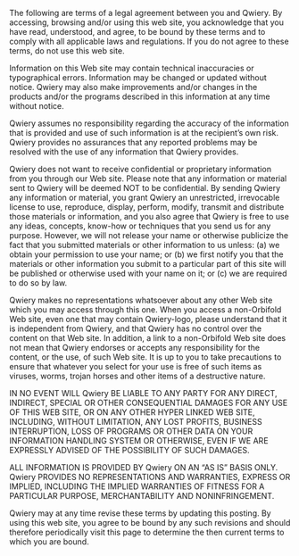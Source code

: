 The following are terms of a legal agreement between you and Qwiery. By accessing, browsing and/or using this web site, you acknowledge that you have read, understood, and agree, to be bound by these terms and to comply with all applicable laws and regulations. If you do not agree to these terms, do not use this web site.

Information on this Web site may contain technical inaccuracies or typographical errors. Information may be changed or updated without notice. Qwiery may also make improvements and/or changes in the products and/or the programs described in this information at any time without notice.

Qwiery assumes no responsibility regarding the accuracy of the information that is provided and use of such information is at the recipient’s own risk. Qwiery provides no assurances that any reported problems may be resolved with the use of any information that Qwiery provides.

Qwiery does not want to receive confidential or proprietary information from you through our Web site. Please note that any information or material sent to Qwiery will be deemed NOT to be confidential. By sending Qwiery any information or material, you grant Qwiery an unrestricted, irrevocable license to use, reproduce, display, perform, modify, transmit and distribute those materials or information, and you also agree that Qwiery is free to use any ideas, concepts, know-how or techniques that you send us for any purpose. However, we will not release your name or otherwise publicize the fact that you submitted materials or other information to us unless: (a) we obtain your permission to use your name; or (b) we first notify you that the materials or other information you submit to a particular part of this site will be published or otherwise used with your name on it; or (c) we are required to do so by law.

Qwiery makes no representations whatsoever about any other Web site which you may access through this one. When you access a non-Orbifold Web site, even one that may contain Qwiery-logo, please understand that it is independent from Qwiery, and that Qwiery has no control over the content on that Web site. In addition, a link to a non-Orbifold Web site does not mean that Qwiery endorses or accepts any responsibility for the content, or the use, of such Web site. It is up to you to take precautions to ensure that whatever you select for your use is free of such items as viruses, worms, trojan horses and other items of a destructive nature.

IN NO EVENT WILL Qwiery BE LIABLE TO ANY PARTY FOR ANY DIRECT, INDIRECT, SPECIAL OR OTHER CONSEQUENTIAL DAMAGES FOR ANY USE OF THIS WEB SITE, OR ON ANY OTHER HYPER LINKED WEB SITE, INCLUDING, WITHOUT LIMITATION, ANY LOST PROFITS, BUSINESS INTERRUPTION, LOSS OF PROGRAMS OR OTHER DATA ON YOUR INFORMATION HANDLING SYSTEM OR OTHERWISE, EVEN IF WE ARE EXPRESSLY ADVISED OF THE POSSIBILITY OF SUCH DAMAGES.

ALL INFORMATION IS PROVIDED BY Qwiery ON AN “AS IS” BASIS ONLY. Qwiery PROVIDES NO REPRESENTATIONS AND WARRANTIES, EXPRESS OR IMPLIED, INCLUDING THE IMPLIED WARRANTIES OF FITNESS FOR A PARTICULAR PURPOSE, MERCHANTABILITY AND NONINFRINGEMENT.

Qwiery may at any time revise these terms by updating this posting. By using this web site, you agree to be bound by any such revisions and should therefore periodically visit this page to determine the then current terms to which you are bound.